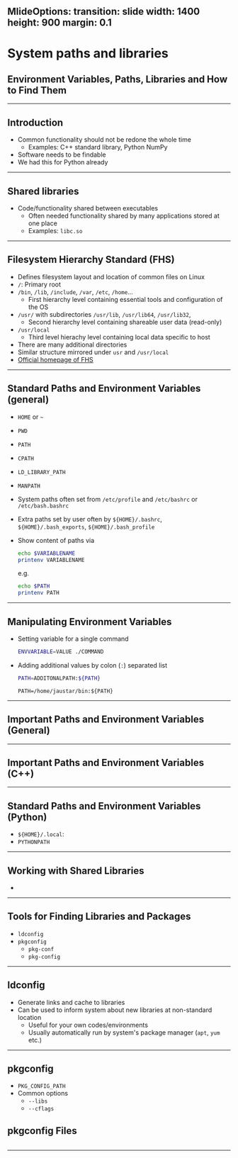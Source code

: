 
MlideOptions:
  transition: slide
  width: 1400
  height: 900
  margin: 0.1
---

<style>
  .reveal strong {
  font-weight: bold;
      color: orange;
  }
  .reveal p {
      text-align: left;
  }
  .reveal section h1 {
      color: orange;
  }
  .reveal section h2 {
      color: orange;
  }
</style>


# System paths and libraries

## Environment Variables, Paths, Libraries and How to Find Them

---

## Introduction

- Common functionality should not be redone the whole time
    - Examples: C++ standard library, Python NumPy
- Software needs to be findable
- We had this for Python already

---

## Shared libraries

- Code/functionality shared between executables
    - Often needed functionality shared by many applications stored at one place
    - Examples: `libc.so`

---

## Filesystem Hierarchy Standard (FHS)

- Defines filesystem layout and location of common files on Linux
- `/`: Primary root
- `/bin`, `/lib`, `/include`, `/var`, `/etc`, `/home`...
    - First hierarchy level containing essential tools and configuration of the OS
- `/usr/` with subdirectories `/usr/lib`, `/usr/lib64`, `/usr/lib32`,
    - Second hierarchy level containing shareable user data (read-only)
- `/usr/local`
    - Third level hierachy level containing local data specific to host
- There are many additional directories
- Similar structure mirrored under `usr` and `/usr/local`
- [Official homepage of FHS](https://refspecs.linuxfoundation.org/fhs.shtml)

---

## Standard Paths and Environment Variables (general)

- `HOME` or `~`
- `PWD`
- `PATH`
- `CPATH`
- `LD_LIBRARY_PATH`
- `MANPATH`
- System paths often set from `/etc/profile` and `/etc/bashrc` or `/etc/bash.bashrc`
- Extra paths set by user often by `${HOME}/.bashrc`, `${HOME}/.bash_exports`, `${HOME}/.bash_profile`
- Show content of paths via

  ```bash
  echo $VARIABLENAME
  printenv VARIABLENAME
  ```

  e.g.

  ```bash
  echo $PATH
  printenv PATH
  ```

---

## Manipulating Environment Variables

- Setting variable for a single command

  ```bash
  ENVVARIABLE=VALUE ./COMMAND
  ```

- Adding additional values by colon (`:`) separated list

  ```bash
  PATH=ADDITONALPATH:${PATH}
  ```

  ```
  PATH=/home/jaustar/bin:${PATH}
  ```

---

## Important Paths and Environment Variables (General)

---

## Important Paths and Environment Variables (C++)

---

## Standard Paths and Environment Variables (Python)

- `${HOME}/.local`:
- `PYTHONPATH`

---

## Working with Shared Libraries

-

---

## Tools for Finding Libraries and Packages

- `ldconfig`
- `pkgconfig`
    - `pkg-conf`
    - `pkg-config`

---

## ldconfig

- Generate links and cache to libraries
- Can be used to inform system about new libraries at non-standard location
    - Useful for your own codes/environments
    - Usually automatically run by system's package manager (`apt`, `yum` etc.)

---

## pkgconfig

- `PKG_CONFIG_PATH`
- Common options
    - `--libs`
    - `--cflags`

## pkgconfig Files

```pkgconfig
```

---